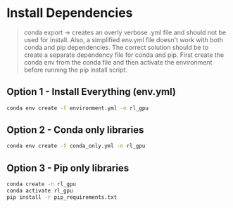 # Install Dependencies

> conda export -> creates an overly verbose .yml file and should not be used for install. Also, a simplified env.yml file doesn't work with both conda and pip dependencies. The correct solution should be to create a separate dependency file for conda and pip. First create the conda env from the conda file and then activate the environment before running the pip install script.

## Option 1 - Install Everything (env.yml)

```bash
conda env create -f environment.yml -n rl_gpu
```

## Option 2 - Conda only libraries

```bash
conda env create -f conda_only.yml -n rl_gpu
```

## Option 3 - Pip only libraries

```bash
conda create -n rl_gpu
conda activate rl_gpu
pip install -r pip_requirements.txt
```
